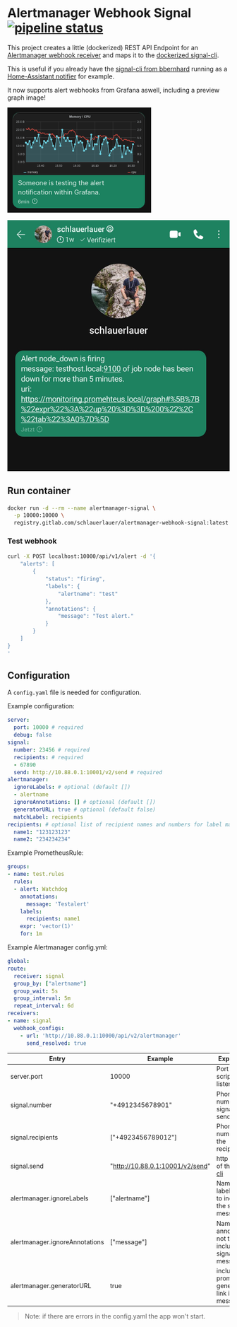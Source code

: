 # Alertmanager Webhook Signal [![pipeline status](https://gitlab.com/schlauerlauer/alertmanager-webhook-signal/badges/main/pipeline.svg)](https://gitlab.com/schlauerlauer/alertmanager-webhook-signal/-/commits/main)

This project creates a little (dockerized) REST API Endpoint for an [Alertmanager webhook receiver](https://prometheus.io/docs/alerting/latest/configuration/#webhook_config)
and maps it to the [dockerized signal-cli](https://github.com/bbernhard/signal-cli-rest-api).

This is useful if you already have the [signal-cli from bbernhard](https://github.com/bbernhard/signal-cli-rest-api) running as a [Home-Assistant notifier](https://www.home-assistant.io/integrations/signal_messenger/) for example.

It now supports alert webhooks from Grafana aswell, including a preview graph image!

![grafana](media/grafana.png)

![alertmanager](media/alertmanager.jpg)

## Run container

```bash
docker run -d --rm --name alertmanager-signal \
  -p 10000:10000 \
  registry.gitlab.com/schlauerlauer/alertmanager-webhook-signal:latest
```

### Test webhook

```bash
curl -X POST localhost:10000/api/v1/alert -d '{
    "alerts": [
        {
            "status": "firing",
            "labels": {
                "alertname": "test"
            },
            "annotations": {
                "message": "Test alert."
            }
        }
    ]
}
'
```

## Configuration

A `config.yaml` file is needed for configuration.

Example configuration:

```yaml
server:
  port: 10000 # required
  debug: false
signal:
  number: 23456 # required
  recipients: # required
  - 67890
  send: http://10.88.0.1:10001/v2/send # required
alertmanager:
  ignoreLabels: # optional (default [])
  - alertname
  ignoreAnnotations: [] # optional (default [])
  generatorURL: true # optional (default false)
  matchLabel: recipients
recipients: # optional list of recipient names and numbers for label matching
  name1: "123123123"
  name2: "234234234"
```

Example PrometheusRule:

```yaml
groups:
- name: test.rules
  rules:
  - alert: Watchdog
    annotations:
      message: 'Testalert'
    labels:
      recipients: name1
    expr: 'vector(1)'
    for: 1m
```

Example Alertmanager config.yml:

```yaml
global:
route:
  receiver: signal
  group_by: ["alertname"]
  group_wait: 5s
  group_interval: 5m
  repeat_interval: 6d
receivers:
- name: signal
  webhook_configs:
    - url: 'http://10.88.0.1:10000/api/v2/alertmanager'
      send_resolved: true
```

Entry | Example | Explanation | Required
-|-|-|-
server.port | 10000 | Port the script should listen on | yes
signal.number | "+4912345678901" | Phone number of signal cli sender | yes
signal.recipients | ["+4923456789012"] | Phone number(s) of the recipients | yes
signal.send | "http://10.88.0.1:10001/v2/send" | http endpoint of the [signal cli](https://github.com/bbernhard/signal-cli-rest-api) | yes
alertmanager.ignoreLabels | ["alertname"] | Name of label(s) not to include in the signal message | no
alertmanager.ignoreAnnotations | ["message"] | Name of annotation(s) not to include in the signal message | no
alertmanager.generatorURL | true | include prometheus generator link in signal message | no

> Note: if there are errors in the config.yaml the app won't start.
